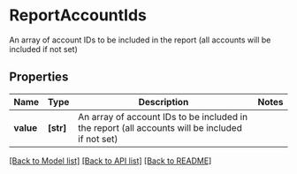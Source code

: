 # ReportAccountIds

An array of account IDs to be included in the report (all accounts will be included if not set)

## Properties
Name | Type | Description | Notes
------------ | ------------- | ------------- | -------------
**value** | **[str]** | An array of account IDs to be included in the report (all accounts will be included if not set) | 

[[Back to Model list]](../README.md#documentation-for-models) [[Back to API list]](../README.md#documentation-for-api-endpoints) [[Back to README]](../README.md)


